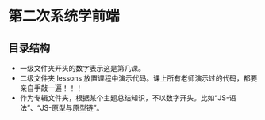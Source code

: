 # 第二次系统学前端

## 目录结构
- 一级文件夹开头的数字表示这是第几课。
- 二级文件夹 lessons 放置课程中演示代码。课上所有老师演示过的代码，都要亲自手敲一遍！！！
- 作为专辑文件夹，根据某个主题总结知识，不以数字开头。比如“JS-语法”、“JS-原型与原型链”。